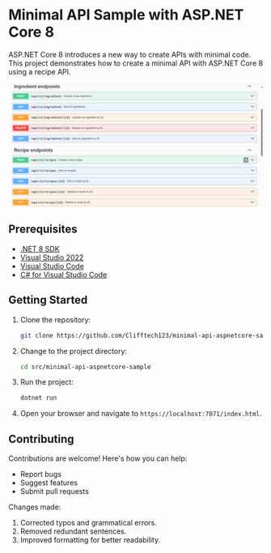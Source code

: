 
# Minimal API Sample with ASP.NET Core 8

ASP.NET Core 8 introduces a new way to create APIs with minimal code. This project demonstrates how to create a minimal API with ASP.NET Core 8 using a recipe API.

![Minimal API](/Assets/API.png)

## Prerequisites

- [.NET 8 SDK](https://dotnet.microsoft.com/download/dotnet/8.0)
- [Visual Studio 2022](https://visualstudio.microsoft.com/downloads/)
- [Visual Studio Code](https://code.visualstudio.com/)
- [C# for Visual Studio Code](https://marketplace.visualstudio.com/items?itemName=ms-dotnettools.csharp)

## Getting Started

1. Clone the repository:

    ```bash
    git clone https://github.com/Clifftech123/minimal-api-aspnetcore-sample
    ```

2. Change to the project directory:

    ```bash
    cd src/minimal-api-aspnetcore-sample

    ```

3. Run the project:

    ```bash
    dotnet run
    ```

4. Open your browser and navigate to `https://localhost:7071/index.html`.

## Contributing

Contributions are welcome! Here's how you can help:

- Report bugs
- Suggest features
- Submit pull requests


Changes made:
1. Corrected typos and grammatical errors.
2. Removed redundant sentences.
3. Improved formatting for better readability.

